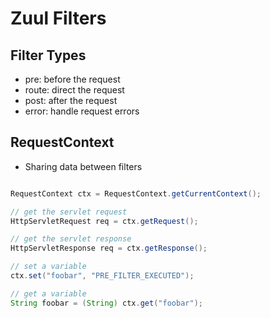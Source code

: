 # Zuul Filters

## Filter Types

- pre: before the request
- route: direct the request
- post: after the request
- error: handle request errors

## RequestContext

- Sharing data between filters

```java

RequestContext ctx = RequestContext.getCurrentContext();

// get the servlet request
HttpServletRequest req = ctx.getRequest();

// get the servlet response
HttpServletResponse req = ctx.getResponse();

// set a variable
ctx.set("foobar", "PRE_FILTER_EXECUTED");

// get a variable
String foobar = (String) ctx.get("foobar");
```
